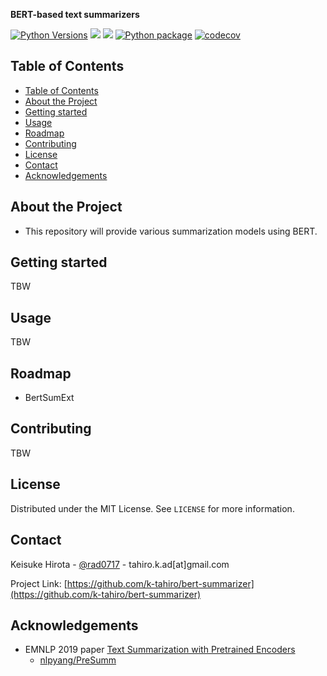 **BERT-based text summarizers**

[![Python Versions](https://img.shields.io/pypi/pyversions/bert-summarizer.svg)](https://pypi.org/project/bert-summarizer/)
[![](https://img.shields.io/pypi/v/bert-summarizer)](https://pypi.org/project/bert-summarizer/)
![](https://img.shields.io/pypi/l/bert-summarizer)
[![Python package](https://github.com/k-tahiro/bert-summarizer/actions/workflows/python-package.yml/badge.svg)](https://github.com/k-tahiro/bert-summarizer/actions/workflows/python-package.yml)
[![codecov](https://codecov.io/gh/k-tahiro/bert-summarizer/branch/main/graph/badge.svg)](https://codecov.io/gh/k-tahiro/bert-summarizer)

## Table of Contents

- [Table of Contents](#table-of-contents)
- [About the Project](#about-the-project)
- [Getting started](#getting-started)
- [Usage](#usage)
- [Roadmap](#roadmap)
- [Contributing](#contributing)
- [License](#license)
- [Contact](#contact)
- [Acknowledgements](#acknowledgements)

## About the Project

- This repository will provide various summarization models using BERT.

## Getting started

TBW

## Usage

TBW

## Roadmap

- BertSumExt

## Contributing

TBW

## License

Distributed under the MIT License. See `LICENSE` for more information.

## Contact

Keisuke Hirota - [@rad0717](https://twitter.com/rad0717) - tahiro.k.ad[at]gmail.com

Project Link: [https://github.com/k-tahiro/bert-summarizer](https://github.com/k-tahiro/bert-summarizer)

## Acknowledgements

- EMNLP 2019 paper [Text Summarization with Pretrained Encoders](https://arxiv.org/abs/1908.08345)
  - [nlpyang/PreSumm](https://github.com/nlpyang/PreSumm)
